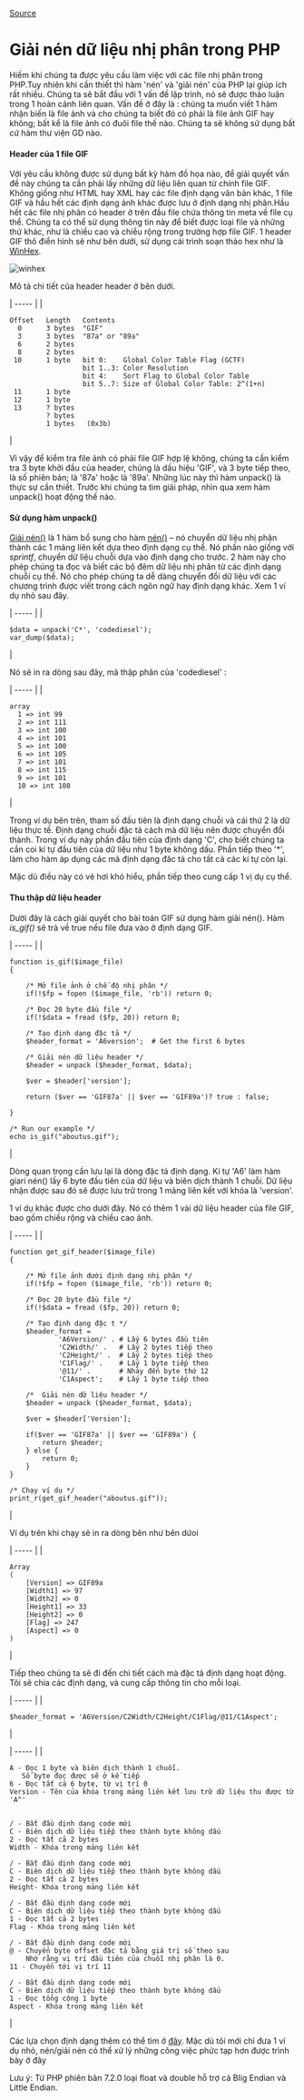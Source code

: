 [Source](https://www.codediesel.com/php/unpacking-binary-data/ "Permalink to Unpacking binary data in PHP")

# Giải nén dữ liệu nhị phân trong PHP

Hiếm khi chúng ta được yêu cầu làm việc với các file nhị phân trong PHP.Tuy nhiên khi cần thiết thì hàm 'nén' và 'giải nén' của PHP lại giúp ích rất nhiều. Chúng ta sẽ bắt đầu với 1 vấn đề lập trình, nó sẽ được thảo luận trong 1 hoàn cảnh liên quan. Vấn đề ở đây là : chúng ta muốn viết 1 hàm nhận biến là file ảnh và cho chúng ta biết đó có phải là file ảnh GIF hay không; bất kể là file ảnh có đuôi file thế nào. Chúng ta sẽ không sử dụng bất cứ hàm thư viện GD nào.

#### Header của 1 file GIF

Với yêu cầu không được sử dụng bất kỳ hàm đồ họa nào, để giải quyết vấn đề này chúng ta cần phải lấy những dữ liệu liên quan từ chính file GIF. Không giống như HTML hay XML hay các file định dạng văn bản khác, 1 file GIF và hầu hết các định dạng ảnh khác được lưu ở định dạng nhị phân.Hầu hết các file nhị phân có header ở trên đầu file chứa thông tin  meta  về file cụ thể. Chúng ta có thể sử dụng thông tin này để biết được loại file và những thứ khác, như là chiều cao và chiều rộng trong trường hợp file GIF. 1 header GIF thô điển hình sẽ như bên dưới, sử dụng cái trình soạn thảo hex như là [WinHex][1]. 

![][2]

Mô tả chi tiết của header header ở bên dưới.

| ----- |
| 
    
    
    Offset   Length   Contents
      0      3 bytes  "GIF"
      3      3 bytes  "87a" or "89a"
      6      2 bytes  
      8      2 bytes  
     10      1 byte   bit 0:    Global Color Table Flag (GCTF)
                      bit 1..3: Color Resolution
                      bit 4:    Sort Flag to Global Color Table
                      bit 5..7: Size of Global Color Table: 2^(1+n)
     11      1 byte   
     12      1 byte   
     13      ? bytes  
             ? bytes  
             1 bytes   (0x3b)

 | 

Vì vậy để kiểm tra file ảnh có phải file GIF hợp lệ không, chúng ta cần kiểm tra 3 byte khởi đầu của header, chúng là dấu hiệu 'GIF', và 3 byte tiếp theo, là số phiên bản; là '87a' hoặc là '89a'. Những lúc này thì hàm unpack() là thực sự cần thiết. Trước khi chúng ta tìm giải pháp, nhìn qua xem hàm unpack() hoạt động thế nào.

#### Sử dụng hàm unpack() 
[Giải nén()][3] là 1 hàm bổ sung cho hàm  [nén()][4] – nó chuyển dữ liệu nhị phân thành các 1 mảng liên kết dựa theo định dạng cụ thể. Nó phần nào giống với _sprintf_, chuyển dữ liệu chuỗi dựa vào định dạng cho trước. 2 hàm này cho phép chúng ta đọc và biết các bộ đêm dữ liệu nhị phân từ các định dạng chuỗi cụ thể. Nó cho phép chúng ta dễ dàng chuyển đổi dữ liệu với các chương trình được viết trong cách ngôn ngữ hay định dạng khác. Xem 1 ví dụ nhỏ sau đây.


| ----- |
| 
    
    
    $data = unpack('C*', 'codediesel');
    var_dump($data);

 | 

Nó sẽ in ra dòng sau đây, mã thập phân của 'codediesel' :


| ----- |
| 
    
    
    array
      1 => int 99
      2 => int 111
      3 => int 100
      4 => int 101
      5 => int 100
      6 => int 105
      7 => int 101
      8 => int 115
      9 => int 101
      10 => int 108

 | 

Trong ví dụ bên trên, tham số đầu tiên là định dạng chuỗi và cái thứ 2 là dữ liệu thực tế. Định dạng chuỗi đặc tả cách mà dữ liệu nên được chuyển đổi thành. Trong ví dụ này phần đầu tiên của định dạng 'C', cho biết chúng ta cần coi kí tự đầu tiên của dữ liệu như 1 byte không dấu. Phần tiếp theo '*', làm cho hàm áp dụng các mã định dạng đăc tả cho tất cả các kí tự còn lại.

Mặc dù điều này có vẻ hơi khó hiểu, phần tiếp theo cung cấp 1 vị dụ cụ thể.
#### Thu thập dữ liệu header

Dười đây là cách giải quyết cho bài toán GIF sử dụng hàm giải nén(). Hàm _is_gif()_ sẽ trả về true nếu file đưa vào ở định dạng GIF.

| ----- |
| 
    
    
    function is_gif($image_file)
    {
     
        /* Mở file ảnh ở chế độ nhị phân */
        if(!$fp = fopen ($image_file, 'rb')) return 0;
     
        /* Đọc 20 byte đầu file */
        if(!$data = fread ($fp, 20)) return 0;
     
        /* Tạo định dạng đặc tả */
        $header_format = 'A6version';  # Get the first 6 bytes
    
        /* Giải nén dữ liệu header */
        $header = unpack ($header_format, $data);
     
        $ver = $header['version'];
     
        return ($ver == 'GIF87a' || $ver == 'GIF89a')? true : false;
     
    }
     
    /* Run our example */
    echo is_gif("aboutus.gif");

 | 

Dòng quan trọng cần lưu lại là dòng đặc tả định dạng. Kí tự 'A6' làm hàm giari nén() lấy 6 byte đầu tiên của dữ liệu và biên dịch thành 1 chuỗi. Dữ liệu nhận được sau đó sẽ được lưu trữ trong 1 mảng liên kết với khóa là 'version'.


1 ví dụ khác được cho dưới đây. Nó có thêm 1 vài dữ liệu header của file GIF, bao gồm chiều rộng và chiều cao ảnh.

| ----- |
| 
    
    
    function get_gif_header($image_file)
    {
     
        /* Mở file ảnh dưới định dạng nhị phân */
        if(!$fp = fopen ($image_file, 'rb')) return 0;
     
        /* Đọc 20 byte đầu file */
        if(!$data = fread ($fp, 20)) return 0;
     
        /* Tạo định dạng đặc t */
        $header_format = 
                'A6Version/' . # Lấy 6 bytes đầu tiên
                'C2Width/' .   # Lấy 2 bytes tiếp theo
                'C2Height/' .  # Lấy 2 bytes tiếp theo
                'C1Flag/' .    # Lấy 1 byte tiếp theo
                '@11/' .       # Nhảy đến byte thứ 12
                'C1Aspect';    # Lấy 1 byte tiếp theo
    
        /*  Giải nén dữ liệu header */
        $header = unpack ($header_format, $data);
     
        $ver = $header['Version'];
     
        if($ver == 'GIF87a' || $ver == 'GIF89a') {
            return $header;
        } else {
            return 0;
        }
    }
     
    /* Chạy ví dụ */
    print_r(get_gif_header("aboutus.gif"));

 | 

Ví dụ trên khi chạy sẽ in ra dòng bên như bên dứoi

| ----- |
| 
    
    
    Array
    (
        [Version] => GIF89a
        [Width1] => 97
        [Width2] => 0
        [Height1] => 33
        [Height2] => 0
        [Flag] => 247
        [Aspect] => 0
    )

 | 

Tiếp theo chúng ta sẽ đi đến chi tiết cách mà đặc tả định dạng hoạt động. Tôi sẽ chia các định dạng, và cung cấp thông tin cho mỗi loại.

| ----- |
| 
    
    
    $header_format = 'A6Version/C2Width/C2Height/C1Flag/@11/C1Aspect';

 | 

| ----- |
| 
    
    
    A - Đọc 1 byte và biên dịch thành 1 chuỗi. 
       Số byte đọc được sẽ ở kế tiếp
    6 - Đọc tất cả 6 byte, từ vị trí 0
    Version - Tên của khóa trong mảng liên kết lưu trữ dữ liệu thu được từ 'A^'
   
     
    / - Bắt đầu dịnh dạng code mới
    C - Biên dịch dữ liệu tiếp theo thành byte không dấu
    2 - Đọc tất cả 2 bytes
    Width - Khóa trong mảng liên kết
     
    / - Bắt đầu dịnh dạng code mới
    C - Biên dịch dữ liệu tiếp theo thành byte không dấu
    2 - Đọc tất cả 2 bytes
    Height- Khóa trong mảng liên kết
     
    / - Bắt đầu dịnh dạng code mới
    C - Biên dịch dữ liệu tiếp theo thành byte không dấu
    1 - Đọc tất cả 2 bytes
    Flag - Khóa trong mảng liên kết
     
    / - Bắt đầu dịnh dạng code mới
    @ - Chuyển byte offset đặc tả bằng giá trị số theo sau 
        Nhớ rằng vị trí đầu tiên của chuỗi nhị phân là 0.
    11 - Chuyển tới vị trí 11
     
    / - Bắt đầu dịnh dạng code mới
    C - Biên dịch dữ liệu tiếp theo thành byte không dấu
    1 - Đọc tổng cộng 1 byte
    Aspect - Khóa trong mảng liên kết

 | 

Các lựa chọn định dạng thêm có thể tìm ở [đây][4]. Mậc dù tôi mới chỉ đưa 1 ví dụ nhỏ, nén/giải nén có thể xử lý những công việc phức tạp hơn được trình bày ở đây

Lưu ý: Từ PHP phiên bản 7.2.0  loại float và double hỗ trợ cả BIig Endian và Little Endian.

[1]: http://www.x-ways.net/winhex/index-m.html
[2]: http://www.codediesel.com/wp-content/uploads/2010/09/winhex.gif "winhex"
[3]: http://php.net/manual/en/function.unpack.php
[4]: http://www.php.net/manual/en/function.pack.php
